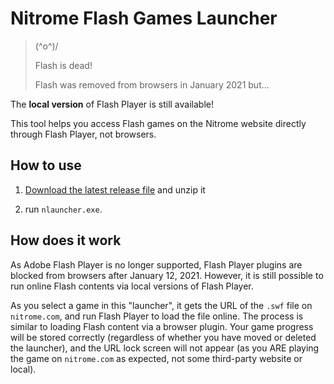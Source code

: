 # Nitrome Flash Games Launcher

> \(^o^)/
> 
> Flash is dead!
> 
> Flash was removed from browsers in January 2021 but...

The **local version** of Flash Player is still available!

This tool helps you access Flash games on the Nitrome website directly 
through Flash Player, not browsers. 



## How to use

1. [Download the latest release file](
https://github.com/CPKaq/nitrome-game-launcher/releases) and unzip it

2. run `nlauncher.exe`.


## How does it work

As Adobe Flash Player is no longer supported, Flash Player plugins are 
blocked from browsers after January 12, 2021. However, it is still possible
to run online Flash contents via local versions of Flash Player.

As you select a game in this "launcher", it gets the URL of the `.swf` file 
on `nitrome.com`, and run Flash Player to load the file online. The process 
is similar to loading Flash content via a browser plugin. Your game progress 
will be stored correctly (regardless of whether you have moved or deleted the
launcher), and the URL lock screen will not appear (as you ARE playing the 
game on `nitrome.com` as expected, not some third-party website or local).